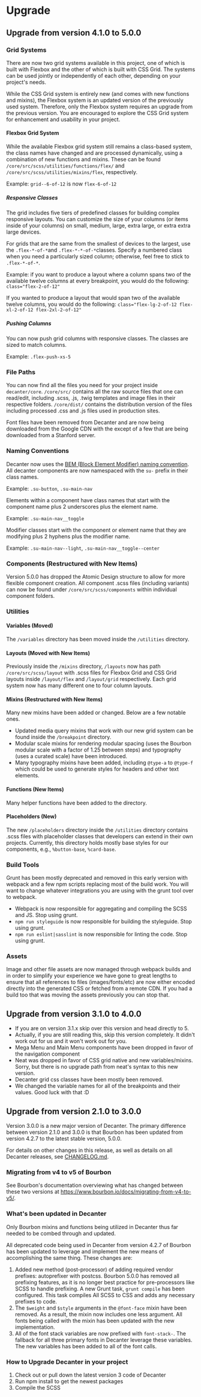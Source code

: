 # Upgrade

Upgrade from version 4.1.0 to 5.0.0
-----------------------------------

### Grid Systems

There are now two grid systems available in this project, one of which is built
with Flexbox and the other of which is built with CSS Grid. The systems can be
used jointly or independently of each other, depending on your project's
needs.

While the CSS Grid system is entirely new (and comes with new functions and mixins),
the Flexbox system is an updated version of the previously used system. Therefore,
only the Flexbox system requires an upgrade from the previous version. You are
encouraged to explore the CSS Grid system for enhancement and usability in your
project.

#### Flexbox Grid System

While the available Flexbox grid system still remains a class-based system, the
class names have changed and are processed dynamically, using a combination of new
functions and mixins. These can be found `/core/src/scss/utilities/functions/flex/`
and `/core/src/scss/utilities/mixins/flex`, respectively.

Example: `grid--6-of-12` is now `flex-6-of-12`

##### Responsive Classes

The grid includes five tiers of predefined classes for building complex responsive
layouts. You can customize the size of your columns (or items inside of your columns)
on small, medium, large, extra large, or extra extra large devices.

For grids that are the same from the smallest of devices to the largest, use the
`.flex-*-of-*`and `.flex-*-*-of-*`classes. Specify a numbered class when you need
a particularly sized column; otherwise, feel free to stick to `.flex-*-of-*`.

Example: if you want to produce a layout where a column spans two of the available
twelve columns at every breakpoint, you would do the following: `class="flex-2-of-12"`

If you wanted to produce a layout that would span two of the available
twelve columns, you would do the following: `class="flex-lg-2-of-12 flex-xl-2-of-12 flex-2xl-2-of-12"`

##### Pushing Columns

You can now push grid columns with responsive classes. The classes are sized to
match columns.

Example: `.flex-push-xs-5`

### File Paths

You can now find all the files you need for your project inside `decanter/core`. `/core/src/` contains all the raw
source files that one can read/edit, including .scss, .js, .twig templates and image files in their respective folders.
`/core/dist/` contains the distribution version of the files including processed .css and .js files used in
production sites.

Font files have been removed from Decanter and are now being downloaded from the Google CDN with the except of a few
that are being downloaded from a Stanford server.

### Naming Conventions

Decanter now uses the [BEM (Block Element Modifier) naming convention](http://getbem.com/naming/). All decanter
components are now namespaced with the `su-` prefix in their class names.

Example: `.su-button`, `.su-main-nav`

Elements within a component have class names that start with the component name plus 2 underscores plus
the element name.

Example: `.su-main-nav__toggle`

Modifier classes start with the component or element name that they are modifying plus 2 hyphens plus the modifier name.

Example: `.su-main-nav--light`, `.su-main-nav__toggle--center`

### Components (Restructured with New Items)

Version 5.0.0 has dropped the Atomic Design structure to allow for more flexible component creation. All component
.scss files (including variants) can now be found under `/core/src/scss/components` within individual
component folders.

### Utilities

#### Variables (Moved)

The `/variables` directory has been moved inside the `/utilities` directory.

#### Layouts (Moved with New Items)

Previously inside the `/mixins` directory, `/layouts` now has path `/core/src/scss/layout` with .scss files for
Flexbox Grid and CSS Grid layouts inside `/layout/flex` and `/layout/grid` respectively. Each grid system now has many
different one to four column layouts.

#### Mixins (Restructured with New Items)

Many new mixins have been added or changed. Below are a few notable ones.

- Updated media query mixins that work with our new grid system can be found inside the `/breakpoint` directory.
- Modular scale mixins for rendering modular spacing (uses the Bourbon modular scale with a factor of 1.25 between steps) and typography (uses a curated scale) have been introduced.
- Many typography mixins have been added, including `@type-a` to `@type-f` which could be used to 
generate styles for headers and other text elements.

#### Functions (New Items)

Many helper functions have been added to the directory.

#### Placeholders (New)

The new `/placeholders` directory inside the `/utilities` directory contains .scss files with placeholder classes that
developers can extend in their own projects. Currently, this directory holds mostly base styles for our components,
e.g., `%button-base`, `%card-base`.

### Build Tools

Grunt has been mostly deprecated and removed in this early version with webpack
and a few npm scripts replacing most of the build work. You will want to change
whatever integrations you are using with the grunt tool over to webpack.

- Webpack is now responsible for aggregating and compiling the SCSS and JS. Stop using grunt.
- `npm run styleguide` is now responsible for building the styleguide. Stop using grunt.
- `npm run eslint|sasslint` is now responsible for linting the code. Stop using grunt.

### Assets

Image and other file assets are now managed through webpack builds and in order
to simplify your experience we have gone to great lengths to ensure that all
references to files (images/fonts/etc) are now either encoded directly into the
generated CSS or fetched from a remote CDN. If you had a build too that was
moving the assets previously you can stop that.

Upgrade from version 3.1.0 to 4.0.0
-----------------------------------

- If you are on version 3.1.x skip over this version and head directly to 5.
- Actually, if you are still reading this, skip this version completely. It didn't work out for us and it won't work out for you.
- Mega Menu and Main Menu components have been dropped in favor of the navigation component
- Neat was dropped in favor of CSS grid native and new variables/mixins. Sorry, but there is no upgrade path from neat's syntax to this new version.
- Decanter grid css classes have been mostly been removed.
- We changed the variable names for all of the breakpoints and their values. Good luck with that :D

Upgrade from version 2.1.0 to 3.0.0
-----------------------------------

Version 3.0.0 is a new major version of Decanter. The primary difference between
version 2.1.0 and 3.0.0 is that Bourbon has been updated from version 4.2.7 to
the latest stable version, 5.0.0.

For details on other changes in this release, as well as details on all
Decanter releases, see [CHANGELOG.md](CHANGELOG.md).

### Migrating from v4 to v5 of Bourbon

See Bourbon's documentation overviewing what has changed between these two
versions at https://www.bourbon.io/docs/migrating-from-v4-to-v5/.

### What's been updated in Decanter

Only Bourbon mixins and functions being utilized in Decanter thus far needed to
be combed through and updated.

All deprecated code being used in Decanter from version 4.2.7 of Bourbon has
been updated to leverage and implement the new means of accomplishing the same
thing. These changes are:

1. Added new method (post-processor) of adding required vendor prefixes:
autoprefixer with postcss. Bourbon 5.0.0 has removed all prefixing features, as
it is no longer best practice for pre-processors like SCSS to handle prefixing.
A new Grunt task, `grunt compile` has been configured. This task compiles All
SCSS to CSS and adds any necessary prefixes to code.
2. The `$weight` and `$style` arguments in the `@font-face` mixin have been
removed. As a result, the mixin now includes one less argument. All fonts being
called with the mixin has been updated with the new implementation.
3. All of the font stack variables are now prefixed with `font-stack-`. The
fallback for all three primary fonts in Decanter leverage these variables. The
new variables has been added to all of the font calls.

### How to Upgrade Decanter in your project

1. Check out or pull down the latest version 3 code of Decanter
2. Run npm install to get the newest packages
3. Compile the SCSS
